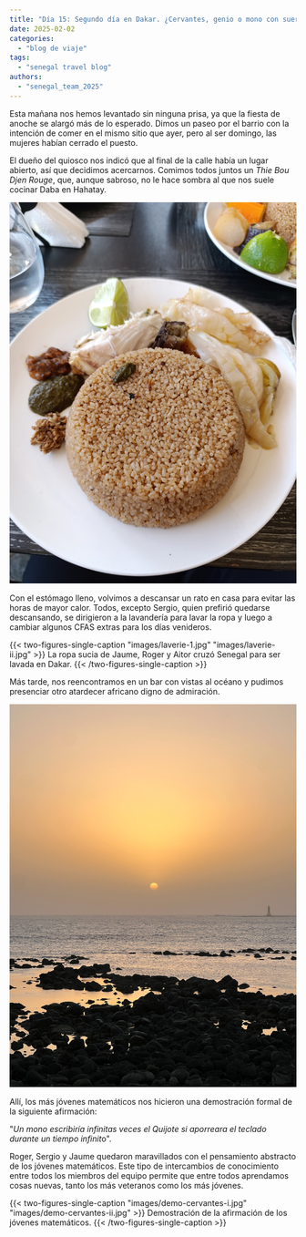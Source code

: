 ```yaml
---
title: "Día 15: Segundo día en Dakar. ¿Cervantes, genio o mono con suerte?"
date: 2025-02-02
categories:  
  - "blog de viaje"  
tags:  
  - "senegal travel blog"  
authors:  
  - "senegal_team_2025"  
---
```


Esta mañana nos hemos levantado sin ninguna prisa, ya que la fiesta de anoche se alargó más de lo esperado. Dimos un paseo por el barrio con la intención de comer en el mismo sitio que ayer, pero al ser domingo, las mujeres habían cerrado el puesto.

El dueño del quiosco nos indicó que al final de la calle había un lugar abierto, así que decidimos acercarnos. Comimos todos juntos un *Thie Bou Djen Rouge*, que, aunque sabroso, no le hace sombra al que nos suele cocinar Daba en Hahatay.

![Ceebu jën en Dakar](images/thieb-bou-djen.jpg "Ceebu jën en Dakar")

Con el estómago lleno, volvimos a descansar un rato en casa para evitar las horas de mayor calor. Todos, excepto Sergio, quien prefirió quedarse descansando, se dirigieron a la lavandería para lavar la ropa y luego a cambiar algunos CFAS extras para los días venideros.

{{< two-figures-single-caption "images/laverie-1.jpg" "images/laverie-ii.jpg" >}}
La ropa sucia de Jaume, Roger y Aitor cruzó Senegal para ser lavada en Dakar.
{{< /two-figures-single-caption >}}


Más tarde, nos reencontramos en un bar con vistas al océano y pudimos presenciar otro atardecer africano digno de admiración.

![Atardecer en Dakar](images/atardecer-dakar.jpg "Atardecer en Dakar")

Allí, los más jóvenes matemáticos nos hicieron una demostración formal de la siguiente afirmación:

"*Un mono escribiría infinitas veces el Quijote si aporreara el teclado durante un tiempo infinit*o".

Roger, Sergio y Jaume quedaron maravillados con el pensamiento abstracto de los jóvenes matemáticos. Este tipo de intercambios de conocimiento entre todos los miembros del equipo permite que entre todos aprendamos cosas nuevas, tanto los más veteranos como los más jóvenes.

{{< two-figures-single-caption "images/demo-cervantes-i.jpg" "images/demo-cervantes-ii.jpg" >}}
Demostración de la afirmación de los jóvenes matemáticos.
{{< /two-figures-single-caption >}}
